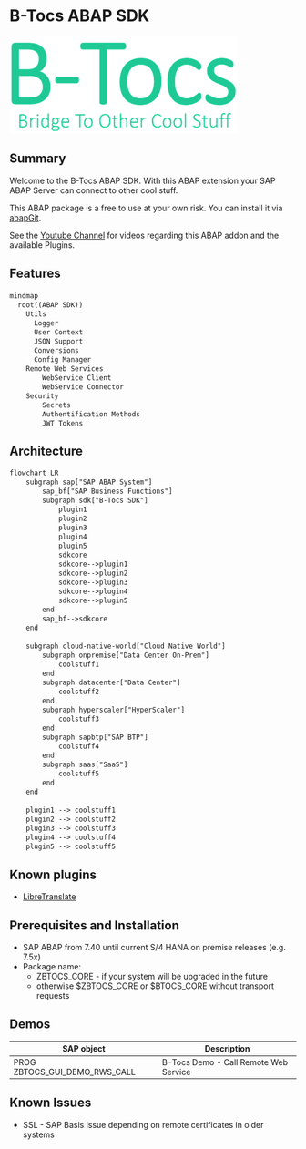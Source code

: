 # B-Tocs ABAP SDK
![Bride To Other Cool Stuff](res/btocs_logo.gif)

## Summary 

Welcome to the B-Tocs ABAP SDK. With this ABAP extension your SAP ABAP Server can connect to other cool stuff.

This ABAP package is a free to use at your own risk.  You can install it via [abapGit](https://www.abapgit.org).

See the [Youtube Channel](https://youtube.com/channel/UCk4K1ZKPW4sdngJPcYeHJCA) for videos regarding this ABAP addon and the available Plugins.

## Features

```mermaid
mindmap
  root((ABAP SDK))
    Utils
      Logger
      User Context
      JSON Support
      Conversions
      Config Manager      
    Remote Web Services
        WebService Client
        WebService Connector
    Security
        Secrets
        Authentification Methods
        JWT Tokens
```

## Architecture

```mermaid
flowchart LR
    subgraph sap["SAP ABAP System"]
        sap_bf["SAP Business Functions"]
        subgraph sdk["B-Tocs SDK"]
            plugin1
            plugin2
            plugin3
            plugin4
            plugin5
            sdkcore
            sdkcore-->plugin1
            sdkcore-->plugin2
            sdkcore-->plugin3
            sdkcore-->plugin4
            sdkcore-->plugin5
        end
        sap_bf-->sdkcore
    end

    subgraph cloud-native-world["Cloud Native World"]
        subgraph onpremise["Data Center On-Prem"]
            coolstuff1
        end
        subgraph datacenter["Data Center"]
            coolstuff2
        end
        subgraph hyperscaler["HyperScaler"]
            coolstuff3
        end
        subgraph sapbtp["SAP BTP"]
            coolstuff4
        end
        subgraph saas["SaaS"]
            coolstuff5
        end
    end

    plugin1 --> coolstuff1    
    plugin2 --> coolstuff2    
    plugin3 --> coolstuff3    
    plugin4 --> coolstuff4    
    plugin5 --> coolstuff5    

```

## Known plugins
- [LibreTranslate](https://github.com/b-tocs/abap_btocs_libtrl)


## Prerequisites and Installation 

- SAP ABAP from 7.40 until current S/4 HANA on premise releases (e.g. 7.5x)
- Package name:
    - ZBTOCS_CORE - if your system will be upgraded in the future 
    - otherwise $ZBTOCS_CORE or $BTOCS_CORE without transport requests


## Demos

| SAP object                    | Description                           |
| ----------------------------- | ------------------------------------- |
| PROG ZBTOCS_GUI_DEMO_RWS_CALL | B-Tocs Demo - Call Remote Web Service |



## Known Issues
- SSL - SAP Basis issue depending on remote certificates in older systems


